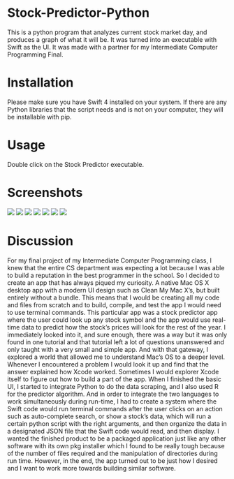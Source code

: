 # Stock-Predictor-Python
This is a python program that analyzes current stock market day, and produces a graph of what it will be. It was turned into an executable with Swift as the UI. It was made with a partner for my Intermediate Computer Programming Final.

# Installation
Please make sure you have Swift 4 installed on your system.
  If there are any Python libraries that the script needs and is not on your computer, they will be installable with pip.
  
# Usage
Double click on the Stock Predictor executable.
  
# Screenshots
![](https://github.com/ozanmirza1/Stock-Predictor-Python/blob/master/ScreenShots/ScreenShot1.png)
![](https://github.com/ozanmirza1/Stock-Predictor-Python/blob/master/ScreenShots/ScreenShot2.png)
![](https://github.com/ozanmirza1/Stock-Predictor-Python/blob/master/ScreenShots/ScreenShot3.png)
![](https://github.com/ozanmirza1/Stock-Predictor-Python/blob/master/ScreenShots/ScreenShot4.png)
![](https://github.com/ozanmirza1/Stock-Predictor-Python/blob/master/ScreenShots/ScreenShot5.png)
![](https://github.com/ozanmirza1/Stock-Predictor-Python/blob/master/ScreenShots/ScreenShot6.png)
![](https://github.com/ozanmirza1/Stock-Predictor-Python/blob/master/ScreenShots/ScreenShot7.png)

# Discussion
For my final project of my Intermediate Computer Programming class, I knew that the entire CS department was expecting a lot because I was able to build a reputation in the best programmer in the school. So I decided to create an app that has always piqued my curiosity. A native Mac OS X desktop app with a modern UI design such as Clean My Mac X’s, but built entirely without a bundle. This means that I would be creating all my code and files from scratch and to build, compile, and test the app I would need to use terminal commands. This particular app was a stock predictor app where the user could look up any stock symbol and the app would use real-time data to predict how the stock’s prices will look for the rest of the year. I immediately looked into it, and sure enough, there was a way but it was only found in one tutorial and that tutorial left a lot of questions unanswered and only taught with a very small and simple app. And with that gateway, I explored a world that allowed me to understand Mac’s OS to a deeper level. Whenever I encountered a problem I would look it up and find that the answer explained how Xcode worked. Sometimes I would explorer Xcode itself to figure out how to build a part of the app. When I finished the basic UI, I started to integrate Python to do the data scraping, and I also used R for the predictor algorithm. And in order to integrate the two languages to work simultaneously during run-time, I had to create a system where the Swift code would run terminal commands after the user clicks on an action such as auto-complete search, or show a stock’s data, which will run a certain python script with the right arguments, and then organize the data in a designated JSON file that the Swift code would read, and then display. I wanted the finished product to be a packaged application just like any other software with its own pkg installer which I found to be really tough because of the number of files required and the manipulation of directories during run time. However, in the end, the app turned out to be just how I desired and I want to work more towards building similar software.
